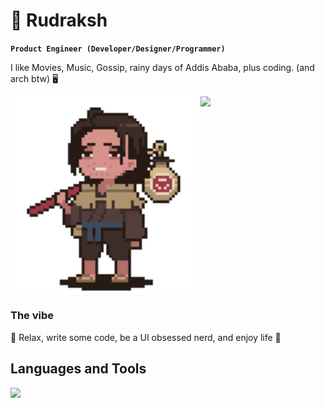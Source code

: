 # 🐉 Rudraksh

**`Product Engineer (Developer/Designer/Programmer)`**

I like Movies, Music, Gossip, rainy days of Addis Ababa, plus coding. (and arch btw) 🖥️

<div align="left">
  <img src="./bobu-thumbsup.gif" alt="Bobu ThumbsUp" width="300" style="display: inline-block; vertical-align: top;"/>
  <img src="https://github-readme-stats.vercel.app/api?username=rudrakshchahal&show_icons=true&theme=chartreuse-dark" style="display: inline-block; vertical-align: top;"/>
</div>

### The vibe

:panda_face: Relax, write some code, be a UI obsessed nerd, and enjoy life 🍵

## Languages and Tools

<p align="left">
  <a href="https://github.com/rudrakshchahal">
    <img src="https://skillicons.dev/icons?i=vscode,bash,python,github,bots,nodejs">
  </a>
</p>
